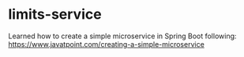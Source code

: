 # limits-service

Learned how to create a simple microservice in Spring Boot following: https://www.javatpoint.com/creating-a-simple-microservice
